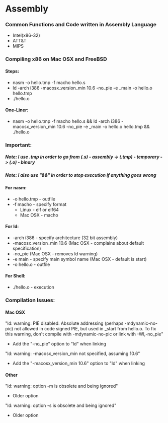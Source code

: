 Assembly
========

### Common Functions and Code written in Assembly Language

- Intel(x86-32)
- ATT&T
- MIPS

### Compiling x86 on Mac OSX and FreeBSD

#### Steps:

- nasm -o hello.tmp -f macho hello.s
- ld -arch i386 -macosx_version_min 10.6 -no_pie -e _main -o hello.o hello.tmp
- ./hello.o

#### One-Liner:

- nasm -o hello.tmp -f macho hello.s && ld -arch i386 -macosx_version_min 10.6 -no_pie -e _main -o hello.o hello.tmp && ./hello.o

### Important: 
##### Note: I use .tmp in order to go from (.s) - assembly -> (.tmp) - temporary -> (.o) - binary
##### Note: I also use "&&" in order to stop execution if anything goes wrong

#### For nasm:
- -o hello.tmp - outfile
- -f macho - specify format
	- Linux - elf or elf64 
	- Mac OSX - macho

#### For ld:
- -arch i386 - specify architecture (32 bit assembly)
- -macosx_version_min 10.6 (Mac OSX - complains about default specification)
- -no_pie (Mac OSX - removes ld warning)
- -e main - specify main symbol name (Mac OSX - default is start)
- -o hello.o - outfile

#### For Shell:
- ./hello.o - execution


### Compilation Issues:

#### Mac OSX

"ld: warning: PIE disabled. Absolute addressing (perhaps -mdynamic-no-pic) not allowed in code signed PIE, but used in _start from hello.o. To fix this warning, don't compile with -mdynamic-no-pic or link with -Wl,-no_pie"
- Add the "-no_pie" option to "ld" when linking

"ld: warning: -macosx_version_min not specified, assuming 10.6"
- Add the "-macosx_version_min 10.6" option to "ld" when linking

#### Other

"ld: warning: option -m is obsolete and being ignored"
- Older option

"ld: warning: option -s is obsolete and being ignored"
- Older option